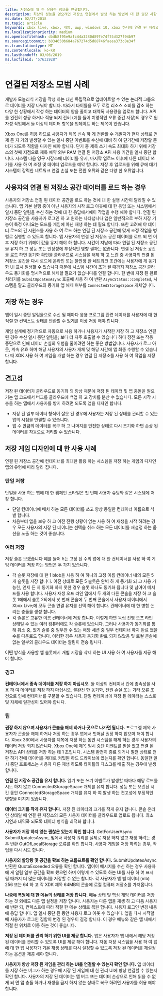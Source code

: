 ```yaml
---
title: 저장소에 대 한 유용한 정보를 연결합니다.
description: 최상의 성능을 얻으려면 저장소 연결에서 발생 하는 방법에 대 한 권장 사항
ms.date: 02/27/2018
ms.topic: article
keywords: xbox live, xbox, 게임, uwp, windows 10, xbox 하나에 연결 된 저장소
ms.localizationpriority: medium
ms.openlocfilehash: dbdb8f95e9afc44a3280d897e74f74d327f94b97
ms.sourcegitcommit: b034650b684a767274d5d88746faeea373c8e34f
ms.translationtype: MT
ms.contentlocale: ko-KR
ms.lasthandoff: 03/06/2019
ms.locfileid: "57632928"
---
```

# <a name="connected-storage-best-practices"></a>연결된 저장소 모범 사례

개발자 모놀리식 저장을 작성 하는 대신 독립적으로 업데이트할 수 있는 논리적 그룹으로 데이터를 저장 나눠야 합니다. 따라서 타이틀을 모두 로컬 리소스 소비를 감소 하는 다양 한 상황에서 작성 하는 데이터의 양을 줄이고 대역폭 사용량을 업로드 합니다. API를 완전히 성공 하거나 적용 되지 전혀 (예를 들어 치명적인 오류 중간 저장)의 경우로 원자성 작업에서 둘 이상의 데이터 항목을 업데이트 하는 제목이 있습니다.

Xbox One를 허용 하므로 사용자가 제목 신속 하 게 전환할 수 개발자가 현재 상태로 언제 든 지 거의 발생할 수 있는 일시 중단 이벤트를 수신에 대비 하 여 단기간에 저장할 준비가 되도록 직함을 디자인 해야 합니다. 단기 중 제목 쓰기 속도 최대화 하기 위해 저장소의 첫째 지점으로 제목 예약 외부 RAM 연결 된 저장소 API 사용 기간을 일시 중단 합니다. 시스템 다음 영구 저장소에 데이터를 유지, 마지막 업로드 이후에 다른 데이터 쓰기를 사용 하 여 조정 및 데이터 업로드를 예약 합니다. 저장 후 업로드를 위해 큐에 대기 시스템이 강력한 네트워크 연결 손실 또는 전원 오류와 같은 다양 한 오류입니다.

## <a name="when-to-load-a-users-connected-storage-space-data"></a>사용자의 연결 된 저장소 공간 데이터를 로드 하는 경우

사용자의 저장소 연결 된 데이터 공간을 로드 하는 것에 대 한 실행 시간이 달라질 수 있습니다. 앱 기본 실행 중이 아닌 사용자의 시작 로그 아웃에 대 한 응답 또는 시스템에서 일시 중단 알림을 수신 하는 것에 대 한 응답에서에이 작업을 수행 해야 합니다.
연결 된 저장소 공간을 사용자가 로그인 하 고 원하는 나타냅니다 앱은 일반적으로 부하 저장 기능이 특정 아니요는 모드를 게임에 아닌 재생 하는 데 필요 합니다. 또한 고려해 야 데이터 로드의 긴 시퀀스를 사용 하 여 로드 하는 연결 된 저장소 공간에 맞게 조정 작업을 병렬로 실행할 수 있도록 합니다.
앱 사용자의 연결 된 저장소 공간 데이터를 로드 되 면 이후 저장 하기 위해이 값을 유지 해야 하 합니다. 시간이 지남에 따라 연결 된 저장소 공간을 유지 하 고 성능 또는 안정성에 부정적인 영향 결과는 없습니다. 연결 된 저장소 공간을 로드 하면 동기화 확인을 클라우드로 시스템을 해제 하 고 느린 중 사용자의 연결 된 저장소 공간을 다시 로드에 온라인 또는 불안정 한 네트워크 조건에는 사용자에 게 동기화 UI 표시 발생할 수 있습니다 때문에 시스템 시간이 초과 될 때까지 저장소 공간 클라우드 동기화를 명시적으로 해제할 필요가 없습니다를 연결 합니다. 한 번에 지정 된 완료 처리기를 `SubmitUpdatesAsync` 호출에 사용 하 여 반환 `AsyncStatus::Completed`, 시스템을 맡고 클라우드와 동기화 앱 해제 여부를 `ConnectedStorageSpace` 개체입니다.

## <a name="when-to-save"></a>저장 하는 경우

앱이 일시 중단 알림을으로 수신 될 때마다 응용 프로그램 관련 데이터를 사용자에 대 한 적절 한 컨텍스트 상태를 반환할 수 있게를 이상 저장 해야 합니다.

게임 설계에 정기적으로 자동으로 사용 하거나 사용자가 시작한 저장 하 고 저장소 연결 된 경우 수신 일시 중단 알림을; 보다 더 자주 호출할 수 있습니다 하다 정전 또는 작동 중단으로 인해 데이터 손실의 위험을 줄이려면 하는 좋은 방법입니다.
사용자가 로그 아웃, 계속 유효 하며 해당 사용자의 사용자 개체 및 해당 시간에 앱 최종 수행할 수 있습니다 때 XDK 사용 하 여 게임을 개발 하는 경우 연결 된 저장소를 사용 하 여 작업을 저장 합니다.

## <a name="robustness"></a>견고성

저장 된 데이터가 클라우드로 동기화 되 항상 때문에 저장 된 데이터 및 앱 충돌을 일으키는 앱 코드에서 버그를 클라우드에 백업 하 고 장치를 분산 수 없습니다. 모든 시작 시 충돌 하는 앱에서 사용자를 방지 하려면 되도록 앱을 디자인 합니다.

-   저장 된 일부 데이터 형식이 잘못 된 경우에 사용자는 저장 된 상태를 관리할 수 있는 앱의 시점을 연결할 수 있습니다.
-   앱 수 만큼의 데이터를 복구 하 고 나머지를 안전한 상태로 다시 초기화 하면 손상 된 데이터를 자동으로 처리할 수 있습니다.

## <a name="use-cases-for-save-game-designs"></a>저장 게임 디자인에 대 한 사용 사례

연결 된 저장소 공간에 컨테이너를 최대한 활용 하는 시스템을 저장 하는 게임의 디자인 앱의 유형에 따라 달라 집니다.

### <a name="single-save"></a>단일 저장

단일을 사용 하는 앱에 대 한 캠페인 스타일은 첫 번째 사용자 슈팅와 같은 시스템에 저장 합니다.

-   단일 컨테이너에 배치 하는 모든 데이터를 쓰고 항상 동일한 컨테이너 이름으로 식별 합니다.
-   처음부터 앱을 보유 하 고 이전 진행 상황이 없는 사용 하 여 재생을 시작 하려는 경우 모든 사용자의 저장 된 데이터는 선택을 취소 하는 모든 데이터를 재설정 하는 옵션을 노출 하는 것이 좋습니다.

### <a name="multiple-saves"></a>여러 저장

저장 슬롯 보겠습니다 예를 들어 5는 고정 된 수의 앱에 대 한 컨테이너를 사용 하 여 게임 데이터를 저장 하는 방법은 두 가지 있습니다.

-   각 슬롯 저장에 대 한 1 blob을 사용 하 여 하나의 고정 이름 컨테이너 내의 모든 5 개 슬롯을 저장 합니다. 이전 상태로 모든 5 슬롯은 완벽 하 게 동기화 되 고 사용 가능한, 언제 든 지 동기화 하지 못한 경우 슬롯 하나도 동기화 됩니다 및 남아이 메서드를 사용 합니다. 사용자 재생 오프 라인 앱에서 두 개의 다른 콘솔을 저장 하 고 슬롯 1에에서 슬롯 2의에서 첫 번째 콘솔에 두 번째 콘솔에서 사용자 데이터에서 Xbox Live;에 모두 콘솔 연결 유지를 선택 해야 합니다. 컨테이너에 대 한 병합 논리는 충돌을 생성 합니다.
-   각 슬롯은 고유한 이름 컨테이너에 저장 합니다. 이렇게 하면 독립 진행 오프 라인 상태일 수 있는 여러 컴퓨터에도 각 슬롯에 있습니다. 그러나 사용자가 동기화를 통해 취소 중, 있기 슬롯 중 일부만 수 있는 해당 세션 중 일부 컨테이너 하지 완료 했을 수를 다운로드 합니다. 이러한 경우 사용자 동기화 완료 되지 않았음 및 로컬 콘솔에 없는 일부의 클라우드 데이터는 알림이 전송 됩니다.

어떤 방식을 사용할 앱 슬롯에서 개별 저장을 삭제 하는 UI 사용 하 여 사용자를 제공 해야 합니다.

### <a name="warning"></a>경고

**컨테이너에서 종속 데이터를 저장 하지 마십시오.** 둘 이상의 컨테이너 간에 종속성을 사용 하 여 데이터를 저장 하지 마십시오. 불완전 한 동기화, 전원 손실 또는 기타 오류 조건으로 인해 컨테이너를 구분할 수 있습니다. 단일 컨테이너에 저장 된 데이터는 스스로 및 자체에 일관성이 있어야 합니다.

### <a name="tips"></a>팁

**권장 하지 않으며 사용자가 콘솔을 해제 하거나 곳으로 나가면 됩니다.** 프로그램 제목 사용자가 콘솔을 해제 하거나 저장 하는 경우 앱에서 벗어날 권장 하지 않으며 해야 합니다. Xbox 360에서 사용자를 제목에 저장 하는 동안 시스템을 해제 하는 경우 사용자의 데이터 저장 되지 않습니다. Xbox One에 제목 일시 중단 이벤트를 받을 있고 연결 된 저장소 API 상태를 저장 하는 데 1 초입니다. 시스템 완전히 종료 되거나 절전 상태로 전환 하기 전에 데이터를 제대로 커밋된 하드 드라이브에 있는지를 확인 합니다. 동일한 일시 중단 프로세스는 사용자 다른 재생 하도록 타이틀의 디스크를 배출 하는 경우에 발생 합니다.

**연결 된 저장소 공간을 유지 합니다.** 읽기 또는 쓰기 이벤트가 발생할 때마다 해당 로드를 시도 하지 않고 ConnectedStorageSpace 개체를 유지 합니다. 성능 또는 오랜된 시간 동안 ConnectedStorageSpace 개체를 유지 하 여 발생 하는 견고성에 부정적인 영향을 미치지 있습니다.

**데이터 크기를 작게 유지 합니다.** 저장 된 데이터의 크기를 작게 유지 합니다. 콘솔 온라인 상태일 때 연결 된 저장소의 모든 사용자 데이터를 클라우드로 업로드 됩니다. 최소 지연과 대역폭 되도록 데이터 형식을 최적화 합니다.

**사용자가 저장 하지 않는 괜찮은 있는지 확인 합니다.** GetForUserAsync SubmitUpdatesAsync, 및에서 사용자 쿼리를 실제로 저장 하지 않고 재생 하려는 경우 반환 OutOfLocalStorage 오류를 확인 합니다. 사용자 게임을 저장 하려는 경우, 작업을 다시 시도 합니다.

**사용자의 할당량 및 공간을 확보 하는 프롬프트를 확인 합니다.** SubmitUpdatesAsync 반환한 QuotaExceeded 오류를 확인 합니다. 앱이이 메시지를 수신 하는 경우 사용자에 게 알림 일부 공간을 확보 했으면 하며 이렇게 수 있도록 하는 UI를 사용 하 여 표시 될 때까지 더 많은 데이터를 저장할 수 없는 합니다. 각 사용자가 앱 별 데이터 (mb) 256 또는 64 하 고 각 XDK 제목 64MB의 콘솔에 로컬 컴퓨터 저장소를 가져옵니다.

**나중에 복원에 대 한 메뉴의 상태를 저장 합니다.** 메뉴 상태 및 핵심 게임 데이터를 저장 하는 것 외에도 다른 앱 설정을 저장 합니다. 사용자는 다른 앱을 재생 하 고 다음 사용자에 반환 되, 컨텍스트에 따라 적절 한 메뉴 상태로 복원 합니다.
사용자 로그인 변경 내용에 응답 합니다. 앱 일시 중단 된 동안 사용자 로그 아웃 수 있습니다. 앱을 다시 시작할 때 사용자가 로그인 집합이 변경 된 경우이 결정 합니다. 이 경우 메뉴와 같은 앱 내에서 적절 한 위치로 이동 하는 것이 좋습니다.

**저장 된 데이터를 관리 하기 위한 UI를 제공 합니다.** 앱은 사용자가 앱 내에서 해당 저장 된 데이터를 관리할 수 있도록 UI를 제공 해야 합니다. 자동 저장 시스템을 사용 하 여 앱에 대 한 앱 사용자가 기본 재생 상태를 다시 설정할 수 있도록 저장 된 데이터를 재설정 하는 옵션을 제공 해야 합니다.

**사용자가 항상 저장 된 게임을 관리 하는 UI를 연결할 수 있는지 확인 합니다.** 앱 데이터를 저장 하는 버그가 하는 경우에 저장 된 게임에 대 한 관리 UI에 항상 연결할 수 있는지 확인 합니다. 사용자의 저장 된 데이터는 앱 버그 또는 데이터 손상으로 인해 읽을 수 없게 되 면 앱 충돌 하거나 재생을 금지 하지 않는 상태로 복구 하려면 사용자를 허용 해야 합니다.
